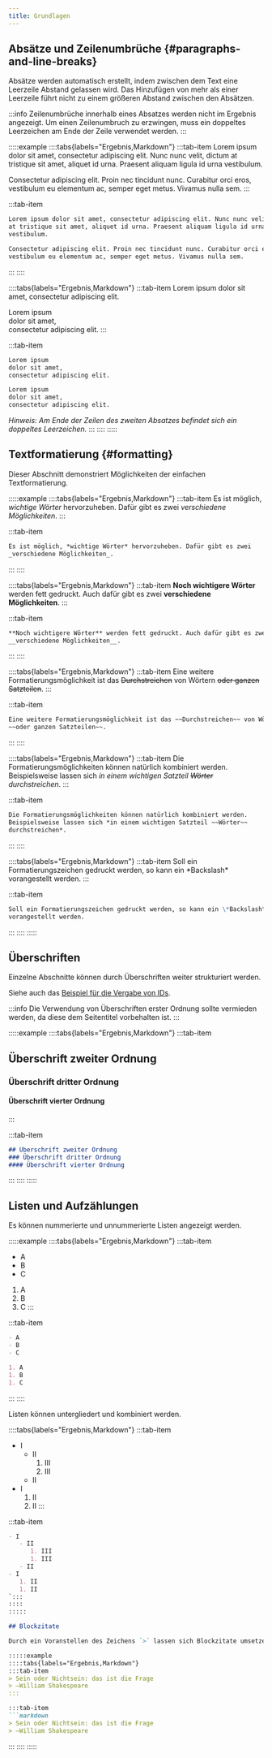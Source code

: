 ```yaml
---
title: Grundlagen
---
```


## Absätze und Zeilenumbrüche {#paragraphs-and-line-breaks}

Absätze werden automatisch erstellt, indem zwischen dem Text eine Leerzeile
Abstand gelassen wird. Das Hinzufügen von mehr als einer Leerzeile führt nicht
zu einem größeren Abstand zwischen den Absätzen.

:::info
Zeilenumbrüche innerhalb eines Absatzes werden nicht im Ergebnis angezeigt. Um
einen Zeilenumbruch zu erzwingen, muss ein doppeltes Leerzeichen am Ende der
Zeile verwendet werden.
:::

:::::example
::::tabs{labels="Ergebnis,Markdown"}
:::tab-item
Lorem ipsum dolor sit amet, consectetur adipiscing elit. Nunc nunc velit, dictum
at tristique sit amet, aliquet id urna. Praesent aliquam ligula id urna
vestibulum.

Consectetur adipiscing elit. Proin nec tincidunt nunc. Curabitur orci eros,
vestibulum eu elementum ac, semper eget metus. Vivamus nulla sem.
:::

:::tab-item
```markdown
Lorem ipsum dolor sit amet, consectetur adipiscing elit. Nunc nunc velit, dictum
at tristique sit amet, aliquet id urna. Praesent aliquam ligula id urna
vestibulum.

Consectetur adipiscing elit. Proin nec tincidunt nunc. Curabitur orci eros,
vestibulum eu elementum ac, semper eget metus. Vivamus nulla sem.
```
:::
::::

::::tabs{labels="Ergebnis,Markdown"}
:::tab-item
Lorem ipsum
dolor sit amet,
consectetur adipiscing elit.

Lorem ipsum  
dolor sit amet,  
consectetur adipiscing elit.
:::

:::tab-item
```markdown
Lorem ipsum
dolor sit amet,
consectetur adipiscing elit.

Lorem ipsum  
dolor sit amet,  
consectetur adipiscing elit.
```

*Hinweis: Am Ende der Zeilen des zweiten Absatzes befindet sich ein doppeltes
Leerzeichen.*
:::
::::
:::::

## Textformatierung {#formatting}

Dieser Abschnitt demonstriert Möglichkeiten der einfachen Textformatierung.

:::::example
::::tabs{labels="Ergebnis,Markdown"}
:::tab-item
Es ist möglich, *wichtige Wörter* hervorzuheben. Dafür gibt es zwei
_verschiedene Möglichkeiten_.
:::

:::tab-item
```markdown
Es ist möglich, *wichtige Wörter* hervorzuheben. Dafür gibt es zwei
_verschiedene Möglichkeiten_.
```
:::
::::

::::tabs{labels="Ergebnis,Markdown"}
:::tab-item
**Noch wichtigere Wörter** werden fett gedruckt. Auch dafür gibt es zwei
__verschiedene Möglichkeiten__.
:::

:::tab-item
```markdown
**Noch wichtigere Wörter** werden fett gedruckt. Auch dafür gibt es zwei
__verschiedene Möglichkeiten__.
```
:::
::::

::::tabs{labels="Ergebnis,Markdown"}
:::tab-item
Eine weitere Formatierungsmöglichkeit ist das ~~Durchstreichen~~ von Wörtern
~~oder ganzen Satzteilen~~.
:::

:::tab-item
```markdown
Eine weitere Formatierungsmöglichkeit ist das ~~Durchstreichen~~ von Wörtern
~~oder ganzen Satzteilen~~.
```
:::
::::

::::tabs{labels="Ergebnis,Markdown"}
:::tab-item
Die Formatierungsmöglichkeiten können natürlich kombiniert werden.
Beispielsweise lassen sich *in einem wichtigen Satzteil ~~Wörter~~
durchstreichen*.
:::

:::tab-item
```markdown
Die Formatierungsmöglichkeiten können natürlich kombiniert werden.
Beispielsweise lassen sich *in einem wichtigen Satzteil ~~Wörter~~
durchstreichen*.
```
:::
::::

::::tabs{labels="Ergebnis,Markdown"}
:::tab-item
Soll ein Formatierungszeichen gedruckt werden, so kann ein \*Backslash\*
vorangestellt werden.
:::

:::tab-item
```markdown
Soll ein Formatierungszeichen gedruckt werden, so kann ein \*Backslash\*
vorangestellt werden.
```
:::
::::
:::::

## Überschriften

Einzelne Abschnitte können durch Überschriften weiter strukturiert werden.

Siehe auch das [Beispiel für die Vergabe von
IDs](/section/02-elements/02-links/01-internal#referencing-elements).

:::info
Die Verwendung von Überschriften erster Ordnung sollte vermieden werden, da
diese dem Seitentitel vorbehalten ist.
:::

:::::example
::::tabs{labels="Ergebnis,Markdown"}
:::tab-item
## Überschrift zweiter Ordnung
### Überschrift dritter Ordnung
#### Überschrift vierter Ordnung
:::

:::tab-item
```markdown
## Überschrift zweiter Ordnung
### Überschrift dritter Ordnung
#### Überschrift vierter Ordnung
```
:::
::::
:::::

## Listen und Aufzählungen

Es können nummerierte und unnummerierte Listen angezeigt werden.

:::::example
::::tabs{labels="Ergebnis,Markdown"}
:::tab-item
- A
- B
- C

1. A
2. B
3. C
:::

:::tab-item
```markdown
- A
- B
- C

1. A
1. B
1. C
```
:::
::::

Listen können untergliedert und kombiniert werden.

::::tabs{labels="Ergebnis,Markdown"}
:::tab-item
- I
   - II
      1. III
      1. III
   - II
- I
   1. II
   1. II
:::

:::tab-item
```markdown
- I
   - II
      1. III
      1. III
   - II
- I
   1. II
   1. II
`:::
::::
:::::

## Blockzitate

Durch ein Voranstellen des Zeichens `>` lassen sich Blockzitate umsetzen.

:::::example
::::tabs{labels="Ergebnis,Markdown"}
:::tab-item
> Sein oder Nichtsein: das ist die Frage  
> —William Shakespeare
:::

:::tab-item
```markdown
> Sein oder Nichtsein: das ist die Frage  
> —William Shakespeare
```
:::
::::
:::::
